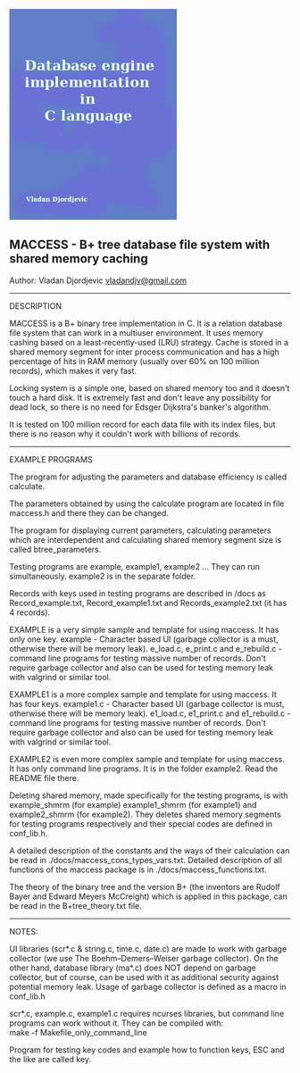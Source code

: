 ﻿![Cover](https://github.com/vladandjv/maccess/blob/master/.resources/db-engine.png)

MACCESS - B+ tree database file system with shared memory caching 
--------------------------------------------------------------------------


Author: Vladan Djordjevic
	vladandjv@gmail.com                 

--------------------------------------------------------------------------
DESCRIPTION

MACCESS is a B+ binary tree implementation in C. It is a relation 
database file system that can work in a multiuser environment. It uses 
memory cashing based on a least-recently-used (LRU) strategy. Cache is 
stored in a shared memory segment for inter process communication and 
has a high percentage of hits in RAM memory (usually over 60% on 100 
million records), which makes it very fast.

Locking system is a simple one, based on shared memory too and it doesn't 
touch a hard disk. It is extremely fast and don't leave any possibility 
for dead lock, so there is no need for Edsger Dijkstra's banker's 
algorithm.

It is tested on 100 million record for each data file with its index
files, but there is no reason why it couldn't work with billions of
records.

--------------------------------------------------------------------------
EXAMPLE PROGRAMS

The program for adjusting the parameters and database efficiency is 
called calculate.

The parameters obtained by using the calculate program are located in 
file maccess.h and there they can be changed.

The program for displaying current parameters, calculating parameters 
which are interdependent and calculating shared memory segment size 
is called btree_parameters.

Testing programs are example, example1, example2 ... They can run 
simultaneously. example2 is in the separate folder. 

Records with keys used in testing programs are described in /docs as 
Record_example.txt, Record_example1.txt and Records_example2.txt 
(it has 4 records).

EXAMPLE is a very simple sample and template for using maccess. It
has only one key.
example - Character based UI (garbage collector is a must, otherwise
there will be memory leak).
e_load.c, e_print.c and e_rebuild.c - command line programs for
testing massive number of records. Don't require garbage collector and 
also can be used for testing memory leak with valgrind or similar tool.

EXAMPLE1 is a more complex sample and template for using maccess. It
has four keys.
example1.c - Character based UI (garbage collector is must, otherwise
there will be memory leak).
e1_load.c, e1_print.c and e1_rebuild.c - command line programs for
testing massive number of records. Don't require garbage collector and 
also can be used for testing memory leak with valgrind or similar tool.

EXAMPLE2 is even more complex sample and template for using maccess.
It has only command line programs. It is in the folder example2. Read
the README file there.

Deleting shared memory, made specifically for the testing programs,
is with example_shmrm (for example) example1_shmrm (for example1) and
example2_shmrm (for example2). They deletes shared memory segments for 
testing programs respectively and their special codes are defined in 
conf_lib.h.

A detailed description of the constants and the ways of their calculation 
can be read in ./docs/maccess_cons_types_vars.txt. Detailed description 
of all functions of the maccess package is in 
./docs/maccess_functions.txt.

The theory of the binary tree and the version B+ (the inventors are 
Rudolf Bayer and Edward Meyers McCreight) which is applied in this 
package, can be read in the B+tree_theory.txt file.

--------------------------------------------------------------------------
NOTES: 

UI libraries (scr*.c & string.c, time.c, date.c) are made to work with 
garbage collector (we use The Boehm–Demers–Weiser garbage collector).
On the other hand, database library (ma*.c) does NOT depend on garbage 
collector, but of course, can be used with it as additional security 
against potential memory leak. Usage of garbage collector is defined 
as a macro in conf_lib.h

scr*.c, example.c, example1.c requires ncurses libraries, but command line
programs can work without it. They can be compiled with:  
make -f Makefile_only_command_line

Program for testing key codes and example how to function keys, ESC and 
the like are called key.
